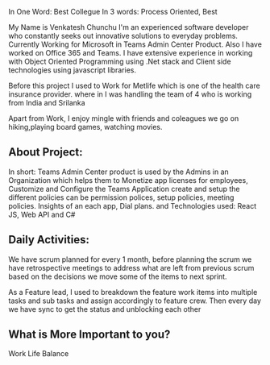 In One Word: Best Collegue
In 3 words: Process Oriented, Best 

My Name is Venkatesh Chunchu I'm an experienced software developer who constantly seeks out innovative solutions to everyday problems.
Currently Working for Microsoft in Teams Admin Center Product. Also I have worked on Office 365 and Teams. I have extensive experience in working with Object Oriented Programming using .Net stack and Client side technologies using javascript libraries. 

Before this project I used to Work for Metlife which is one of the health care insurance provider. where in I was handling the team of 4 who is working from India and Srilanka

Apart from Work, I enjoy mingle with friends and coleagues we go on hiking,playing board games, watching movies.

## About Project: 
In short: Teams Admin Center product is used by the Admins in an Organization which helps them to Monetize app licenses for employees, Customize and Configure the Teams Application create and setup the different policies can be permission polices, setup policies, meeting policies. Insights of an each app, Dial plans. and Technologies used: React JS, Web API and C#

## Daily Activities:
We have scrum planned for every 1 month, before planning the scrum we have retrospective meetings to address what are left from previous scrum based on the decisions we move some of the items to next sprint.

As a Feature lead, I used to breakdown the feature work items into multiple tasks and sub tasks and assign accordingly to feature crew. 
Then every day we have sync to get the status and unblocking each other

## What is More Important to you?
Work Life Balance
